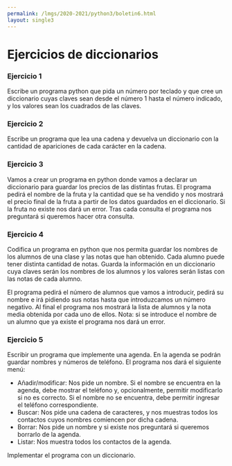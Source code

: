 ```yaml
---
permalink: /lmgs/2020-2021/python3/boletin6.html
layout: single3
---
```


# Ejercicios de diccionarios

### Ejercicio 1

Escribe un programa python que pida un número por teclado y que cree un diccionario cuyas claves sean desde el número 1 hasta el número indicado, y los valores sean los cuadrados de las claves. 

### Ejercicio 2

Escribe un programa que lea una cadena y devuelva un diccionario con la cantidad de apariciones de cada carácter en la cadena. 

### Ejercicio 3

Vamos a crear un programa en python donde vamos a declarar un diccionario para guardar los precios de las distintas frutas. El programa pedirá el nombre de la fruta y la cantidad que se ha vendido y nos mostrará el precio final de la fruta a partir de los datos guardados en el diccionario. Si la fruta no existe nos dará un error. Tras cada consulta el programa nos preguntará si queremos hacer otra consulta.

### Ejercicio 4

Codifica un programa en python que nos permita guardar los nombres de los alumnos de una clase y las notas que han obtenido. Cada alumno puede tener distinta cantidad de notas. Guarda la información en un diccionario cuya claves serán los nombres de los alumnos y los valores serán listas con las notas de cada alumno.

El programa pedirá el número de alumnos que vamos a introducir, pedirá su nombre e irá pidiendo sus notas hasta que introduzcamos un número negativo. Al final el programa nos mostrará la lista de alumnos y la nota media obtenida por cada uno de ellos. Nota: si se introduce el nombre de un alumno que ya existe el programa nos dará un error.

### Ejercicio 5

Escribir un programa que implemente una agenda. En la agenda se podrán guardar nombres y números de teléfono. El programa nos dará el siguiente menú:

* Añadir/modificar: Nos pide un nombre. Si el nombre se encuentra en la agenda, debe mostrar el teléfono y, opcionalmente, permitir modificarlo si no es correcto. Si el nombre no se encuentra, debe permitir ingresar el teléfono correspondiente. 
* Buscar: Nos pide una cadena de caracteres, y nos muestras todos los contactos cuyos nombres comiencen por dicha cadena.
* Borrar: Nos pide un nombre y si existe nos preguntará si queremos borrarlo de la agenda.
* Listar: Nos muestra todos los contactos de la agenda.

Implementar el programa con un diccionario.
